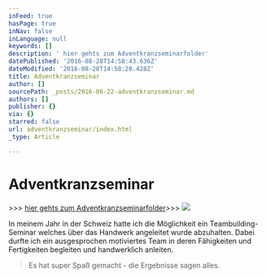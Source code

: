 ```yaml
---
inFeed: true
hasPage: true
inNav: false
inLanguage: null
keywords: []
description: ' hier gehts zum Adventkranzseminarfolder'
datePublished: '2016-08-28T14:58:43.636Z'
dateModified: '2016-08-28T14:58:20.428Z'
title: Adventkranzseminar
author: []
sourcePath: _posts/2016-06-22-adventkranzseminar.md
authors: []
publisher: {}
via: {}
starred: false
url: adventkranzseminar/index.html
_type: Article

---
```

# Adventkranzseminar

\>\>\> [hier gehts zum Adventkranzseminarfolder][0]\>\>\>
![](https://the-grid-user-content.s3-us-west-2.amazonaws.com/84103cf1-94c3-4893-9255-61464e56cb06.png)

In meinem Jahr in der Schweiz hatte ich die Möglichkeit ein Teambuilding-Seminar welches über das Handwerk angeleitet wurde abzuhalten. Dabei durfte ich ein ausgesprochen motiviertes Team in deren Fähigkeiten und Fertigkeiten begleiten und handwerklich anleiten.

> Es hat super Spaß gemacht - die Ergebnisse sagen alles. 



[0]: https://issuu.com/floraleformgebung/docs/advent_henkel_2014/9?e=6009832/10254265